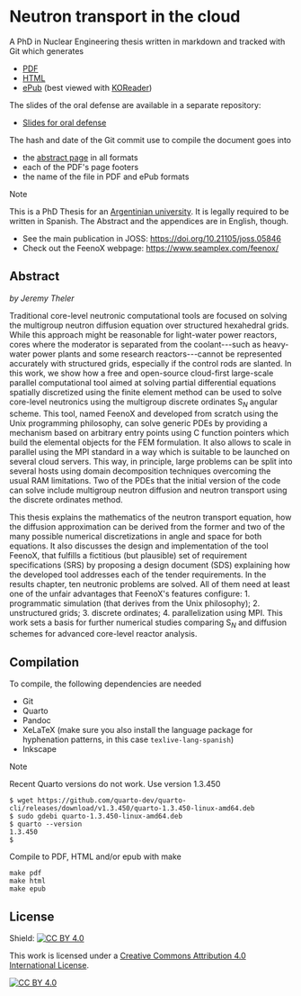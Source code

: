 # Neutron transport in the cloud

A PhD in Nuclear Engineering thesis written in markdown and tracked with Git which generates

 * [PDF](https://seamplex.com/thesis/pdf/)
 * [HTML](https://seamplex.com/thesis/html/)
 * [ePub](https://seamplex.com/thesis/epub/) (best viewed with [KOReader](https://koreader.rocks/))

The slides of the oral defense are available in a separate repository:

 * [Slides for oral defense](https://github.com/gtheler/thesis-defense)
 
The hash and date of the Git commit use to compile the document goes into

 * the [abstract page](https://seamplex.com/thesis/html/front/abstract.html) in all formats
 * each of the PDF's page footers
 * the name of the file in PDF and ePub formats

> [!NOTE]
> This is a PhD Thesis for an [Argentinian university](https://www.ib.edu.ar/english_version/Instituto_Balseiro.php).
> It is legally required to be written in Spanish.
> The Abstract and the appendices are in English, though.

 * See the main publication in JOSS: <https://doi.org/10.21105/joss.05846>
 * Check out the FeenoX webpage: <https://www.seamplex.com/feenox/>


## Abstract


_by Jeremy Theler_


Traditional core-level neutronic computational tools are focused on solving the multigroup neutron diffusion equation over structured hexahedral grids. 
While this approach might be reasonable for light-water power reactors, cores where the moderator is separated from the coolant---such as heavy-water power plants and some research reactors---cannot be represented accurately with structured grids, especially if the control rods are slanted.
In this work, we show how a free and open-source cloud-first large-scale parallel computational tool aimed at solving partial differential equations spatially discretized using the finite element method can be used to solve core-level neutronics using the multigroup discrete ordinates S$_N$ angular scheme.
This tool, named FeenoX and developed from scratch using the Unix programming philosophy, can solve generic PDEs by providing a mechanism based on arbitrary entry points using C function pointers which build the elemental objects for the FEM formulation.
It also allows to scale in parallel using the MPI standard in a way which is suitable to be launched on several cloud servers.
This way, in principle, large problems can be split into several hosts using domain decomposition techniques overcoming the usual RAM limitations.
Two of the PDEs that the initial version of the code can solve include multigroup neutron diffusion and neutron transport using the discrete ordinates method.

This thesis explains the mathematics of the neutron transport equation, how the diffusion approximation can be derived from the former and two of the many possible numerical discretizations in angle and space for both equations. It also discusses the design and implementation of the tool FeenoX, that fulfills a fictitious (but plausible) set of requirement specifications (SRS) by proposing a design document (SDS) explaining how the developed tool addresses each of the tender requirements.
In the results chapter, ten neutronic problems are solved. All of them need at least one of the unfair advantages that FeenoX's features configure: 1. programmatic simulation (that derives from the Unix philosophy); 2. unstructured grids; 3. discrete ordinates; 4. parallelization using MPI.
This work sets a basis for further numerical studies comparing S$_N$ and diffusion schemes for advanced core-level reactor analysis.


## Compilation

To compile, the following dependencies are needed

 * Git
 * Quarto 
 * Pandoc
 * XeLaTeX (make sure you also install the language package for hyphenation patterns, in this case `texlive-lang-spanish`)
 * Inkscape

> [!NOTE]
> Recent Quarto versions do not work.
> Use version 1.3.450
>
> ```
> $ wget https://github.com/quarto-dev/quarto-cli/releases/download/v1.3.450/quarto-1.3.450-linux-amd64.deb
> $ sudo gdebi quarto-1.3.450-linux-amd64.deb
> $ quarto --version
> 1.3.450
> $
> ``` 
 
 
Compile to PDF, HTML and/or epub with make

```
make pdf
make html
make epub
```

 
## License
 
Shield: [![CC BY 4.0][cc-by-shield]][cc-by]

This work is licensed under a
[Creative Commons Attribution 4.0 International License][cc-by].

[![CC BY 4.0][cc-by-image]][cc-by]

[cc-by]: http://creativecommons.org/licenses/by/4.0/
[cc-by-image]: https://i.creativecommons.org/l/by/4.0/88x31.png
[cc-by-shield]: https://img.shields.io/badge/License-CC%20BY%204.0-lightgrey.svg 
